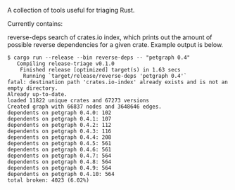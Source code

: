 A collection of tools useful for triaging Rust.

Currently contains:

reverse-deps search of crates.io index, which prints out the amount of possible
reverse dependencies for a given crate. Example output is below.

```
$ cargo run --release --bin reverse-deps -- "petgraph 0.4"
   Compiling release-triage v0.1.0
    Finished release [optimized] target(s) in 1.63 secs
     Running `target/release/reverse-deps 'petgraph 0.4'`
fatal: destination path 'crates.io-index' already exists and is not an empty directory.
Already up-to-date.
loaded 11822 unique crates and 67273 versions
Created graph with 66837 nodes and 3648646 edges.
dependents on petgraph 0.4.0: 102
dependents on petgraph 0.4.1: 107
dependents on petgraph 0.4.2: 112
dependents on petgraph 0.4.3: 116
dependents on petgraph 0.4.4: 208
dependents on petgraph 0.4.5: 561
dependents on petgraph 0.4.6: 561
dependents on petgraph 0.4.7: 564
dependents on petgraph 0.4.8: 564
dependents on petgraph 0.4.9: 564
dependents on petgraph 0.4.10: 564
total broken: 4023 (6.02%)
```
